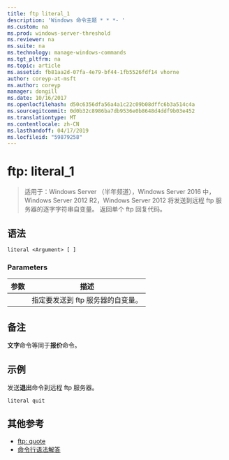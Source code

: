 ```yaml
---
title: ftp literal_1
description: 'Windows 命令主题 * * *- '
ms.custom: na
ms.prod: windows-server-threshold
ms.reviewer: na
ms.suite: na
ms.technology: manage-windows-commands
ms.tgt_pltfrm: na
ms.topic: article
ms.assetid: fb81aa2d-07fa-4e79-bf44-1fb5526fdf14 vhorne
author: coreyp-at-msft
ms.author: coreyp
manager: dongill
ms.date: 10/16/2017
ms.openlocfilehash: d50c6356dfa56a4a1c22c09b08dffc6b3a514c4a
ms.sourcegitcommit: 0d0b32c8986ba7db9536e0b8648d4ddf9b03e452
ms.translationtype: MT
ms.contentlocale: zh-CN
ms.lasthandoff: 04/17/2019
ms.locfileid: "59879258"
---
```

# <a name="ftp-literal1"></a>ftp: literal_1

>适用于：Windows Server （半年频道），Windows Server 2016 中，Windows Server 2012 R2，Windows Server 2012 将发送到远程 ftp 服务器的逐字字符串自变量。 返回单个 ftp 回复代码。   

## <a name="syntax"></a>语法  
```  
literal <Argument> [ ]  
```  
### <a name="parameters"></a>Parameters  
|参数|描述|  
|-------|--------|  
|<Argument>|指定要发送到 ftp 服务器的自变量。|  
## <a name="remarks"></a>备注  
**文字**命令等同于**报价**命令。  
## <a name="BKMK_Examples"></a>示例  
发送**退出**命令到远程 ftp 服务器。  
```  
literal quit  
```  
## <a name="additional-references"></a>其他参考  
-   [ftp: quote](ftp-quote.md)  
-   [命令行语法解答](command-line-syntax-key.md)  
